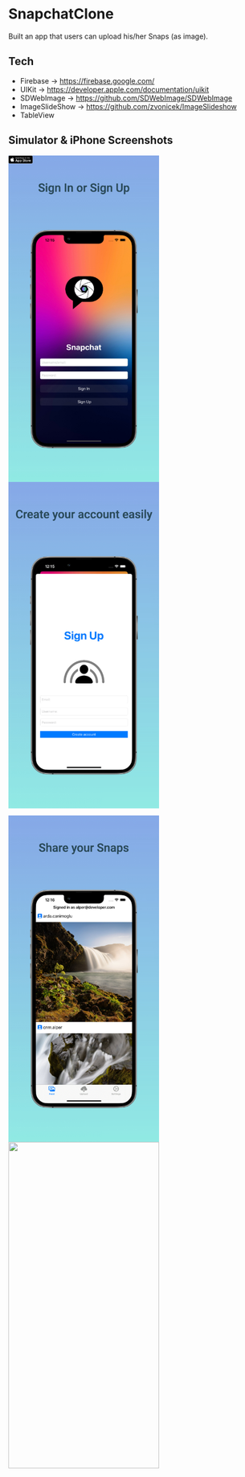 # SnapchatClone
Built an app that users can upload his/her Snaps (as image). 
## Tech
- Firebase -> https://firebase.google.com/
- UIKit -> https://developer.apple.com/documentation/uikit
- SDWebImage -> https://github.com/SDWebImage/SDWebImage
- ImageSlideShow -> https://github.com/zvonicek/ImageSlideshow
- TableView

## Simulator & iPhone Screenshots
<p><img align="left" src="https://github.com/cnmalper/SnapchatClone/blob/main/Images/image1.jpeg" width="300" height="650"/></p>
<p><img align="center" src="https://github.com/cnmalper/SnapchatClone/blob/main/Images/image2.jpeg" width="300" height="650"/></p>
<p><img align="left" src="https://github.com/cnmalper/SnapchatClone/blob/main/Images/image3.jpeg" width="300" height="650"/></p>
<p><img align="center" src="https://github.com/cnmalper/SnapchatClone/blob/main/Images/gif.gif" width="300" height="650"/></p>
